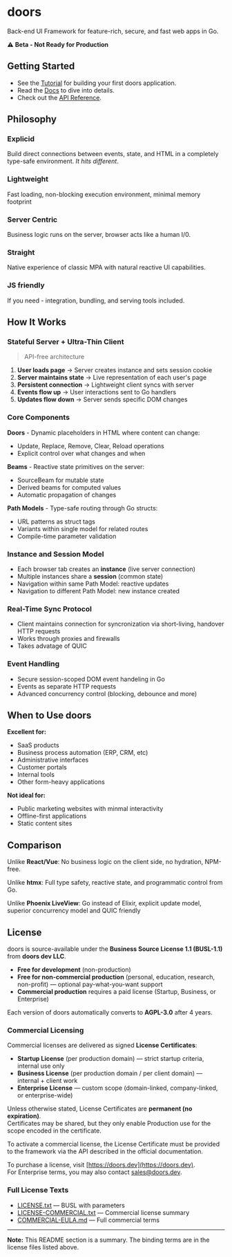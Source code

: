 # doors

Back-end UI Framework for feature-rich, secure, and fast web apps in Go.

⚠️ **Beta - Not Ready for Production**

## Getting Started

* See the [Tutorial](./docs/tutorial) for building your first doors application.
* Read the [Docs](./docs/docs) to dive into details.
* Check out the [API Reference](https://docs.doors.dev).

## Philosophy 

### Explicid
Build direct connections between events, state, and HTML in a completely type-safe environment. *It hits different*.

### Lightweight 
Fast loading, non-blocking execution environment, minimal memory footprint

### Server Centric
Business logic runs on the server, browser acts like a human I/0. 

### Straight
Native experience of classic MPA with natural reactive UI capabilities.

### JS friendly
If you need - integration, bundling, and serving tools included.

## How It Works

### Stateful Server + Ultra-Thin Client

> API-free architecture

1. **User loads page** → Server creates instance and sets session cookie
2. **Server maintains state** → Live representation of each user's page
3. **Persistent connection** → Lightweight client syncs with server
4. **Events flow up** → User interactions sent to Go handlers
5. **Updates flow down** → Server sends specific DOM changes


### Core Components

**Doors** - Dynamic placeholders in HTML where content can change:
- Update, Replace, Remove, Clear, Reload operations
- Explicit control over what changes and when

**Beams** - Reactive state primitives on the server:
- SourceBeam for mutable state
- Derived beams for computed values
- Automatic propagation of changes

**Path Models** - Type-safe routing through Go structs:
- URL patterns as struct tags
- Variants within single model for related routes
- Compile-time parameter validation

### Instance and Session Model

- Each browser tab creates an **instance** (live server connection)
- Multiple instances share a **session** (common state)
- Navigation within same Path Model: reactive updates
- Navigation to different Path Model: new instance created

### Real-Time Sync Protocol

- Client maintains connection for syncronization via short-living, handover HTTP requests
- Works through proxies and firewalls
- Takes advatage of QUIC

### Event Handling
- Secure session-scoped DOM event handeling in Go 
- Events as separate HTTP requests
- Advanced concurrency control (blocking, debounce and more)


## When to Use doors

**Excellent for:**
- SaaS products
- Business process automation (ERP, CRM, etc)
- Administrative interfaces
- Customer portals
- Internal tools 
- Other form-heavy applications

**Not ideal for:**
- Public marketing websites with minmal interactivity
- Offline-first applications
- Static content sites

## Comparison

Unlike **React/Vue**: No business logic on the client side, no hydration, NPM-free.

Unlike **htmx**: Full type safety, reactive state, and programmatic control from Go.

Unlike **Phoenix LiveView**: Go instead of Elixir, explicit update model, superior concurrency model and QUIC friendly

## License

doors is source-available under the **Business Source License 1.1 (BUSL-1.1)** from **doors dev LLC**.

- **Free for development** (non-production)  
- **Free for non-commercial production** (personal, education, research, non-profit) — optional pay-what-you-want support  
- **Commercial production** requires a paid license (Startup, Business, or Enterprise)  

Each version of doors automatically converts to **AGPL-3.0** after 4 years.

### Commercial Licensing

Commercial licenses are delivered as signed **License Certificates**:

- **Startup License** (per production domain) — strict startup criteria, internal use only  
- **Business License** (per production domain / per client domain) — internal + client work  
- **Enterprise License** — custom scope (domain-linked, company-linked, or enterprise-wide)  

Unless otherwise stated, License Certificates are **permanent (no expiration)**.  
Certificates may be shared, but they only enable Production use for the scope encoded in the certificate.  

To activate a commercial license, the License Certificate must be provided to the framework via the API described in the official documentation.

To purchase a license, visit [https://doors.dev](https://doors.dev).  
For Enterprise terms, you may also contact [sales@doors.dev](mailto:sales@doors.dev).

### Full License Texts

- [LICENSE.txt](./LICENSE.txt) — BUSL with parameters  
- [LICENSE-COMMERCIAL.txt](./LICENSE-COMMERCIAL.txt) — Commercial license summary  
- [COMMERCIAL-EULA.md](./COMMERCIAL-EULA.md) — Full commercial terms  

---

**Note:** This README section is a summary. The binding terms are in the license files listed above.

